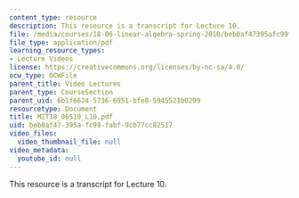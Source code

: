 ```yaml
---
content_type: resource
description: This resource is a transcript for Lecture 10.
file: /media/courses/18-06-linear-algebra-spring-2010/beb0af47395afc99fabf9cb77cc82517_MIT18_06S10_L10.pdf
file_type: application/pdf
learning_resource_types:
- Lecture Videos
license: https://creativecommons.org/licenses/by-nc-sa/4.0/
ocw_type: OCWFile
parent_title: Video Lectures
parent_type: CourseSection
parent_uid: 6b1f6624-5736-6951-bfe8-5945521b0299
resourcetype: Document
title: MIT18_06S10_L10.pdf
uid: beb0af47-395a-fc99-fabf-9cb77cc82517
video_files:
  video_thumbnail_file: null
video_metadata:
  youtube_id: null
---
```

This resource is a transcript for Lecture 10.
